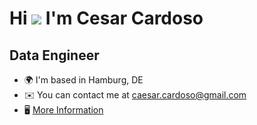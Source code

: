 Hi ![](https://user-images.githubusercontent.com/18350557/176309783-0785949b-9127-417c-8b55-ab5a4333674e.gif) I'm Cesar Cardoso
======================================================================================================================================

Data Engineer
-------------

* 🌍  I'm based in Hamburg, DE
* ✉️  You can contact me at [caesar.cardoso@gmail.com](mailto:caesar.cardoso@gmail.com)
* 🖥️  [More Information](http://cesarcardoso.cc)

